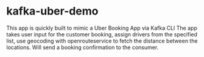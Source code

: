 # kafka-uber-demo

This app is quickly built to mimic a Uber Booking App via Kafka CLI
The app takes user input for the customer booking, assign drivers from the specified list, use geocoding with openrouteservice to fetch the distance between the locations.
Will send a booking confirmation to the consumer.
